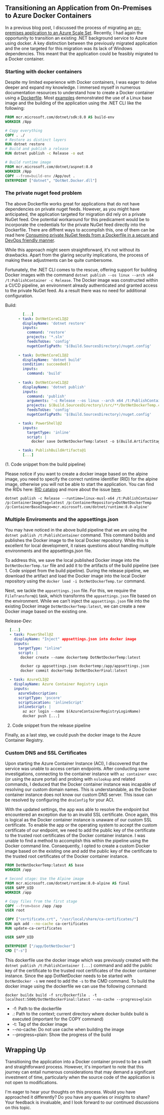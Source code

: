 ## Transitioning an Application from On-Premises to Azure Docker Containers

In a previous blog post, I discussed the process of migrating an [on-premises application to an Azure Scale Set](blog/Hands%20on%20-%20Azure%20Scale%20Sets). Recently, I had again the opportunity to transition an existing .NET background service to Azure using docker. A key distinction between the previously migrated application and the one targeted for this migration was its lack of Windows dependencies. This meant that the application could be feasibly migrated to a Docker container.

### Starting with docker containers

Despite my limited experience with Docker containers, I was eager to delve deeper and expand my knowledge. I immersed myself in numerous documentation resources to understand how to create a Docker container using a [Dockerfile](https://docs.docker.com/engine/reference/builder/). Most [examples](https://learn.microsoft.com/en-us/dotnet/core/docker/build-container?tabs=linux&pivots=dotnet-8-0#create-the-dockerfile) demonstrated the use of a Linux base image and the building of the application using the .NET CLI like the following:

```dockerfile
FROM mcr.microsoft.com/dotnet/sdk:8.0 AS build-env
WORKDIR /App

# Copy everything
COPY . ./
# Restore as distinct layers
RUN dotnet restore
# Build and publish a release
RUN dotnet publish -c Release -o out

# Build runtime image
FROM mcr.microsoft.com/dotnet/aspnet:8.0
WORKDIR /App
COPY --from=build-env /App/out .
ENTRYPOINT ["dotnet", "DotNet.Docker.dll"]
```

### The private nuget feed problem

The above Dockerfile works great for applications that do not have dependencies on private nuget feeds. However, as you might have anticipated, the application targeted for migration did rely on a private NuGet feed. One potential workaround for this predicament would be to incorporate the credentials for the private NuGet feed directly into the Dockerfile. There are diffrent ways to accomplish this, one of them can be read here [Consuming private NuGet feeds from a Dockerfile in a secure and DevOps friendly manner](https://blog.devops.dev/consuming-private-nuget-feeds-from-a-dockerfile-in-a-secure-and-devops-friendly-manner-b5c90ea90bba).

While this approach might seem straightforward, it's not without its drawbacks. Apart from the glaring security implications, the process of making these adjustments can be quite cumbersome.

Fortunately, the .NET CLI comes to the rescue, offering support for building Docker images with the command `dotnet publish --os linux --arch x64 /t:PublishContainer -c Release`. The Docker image was constructed within a CI/CD pipeline, an environment already authenticated and granted access to the private NuGet feed. As a result there was no need for additional configuration.

Build:
```yml
        [...]
      - task: DotNetCoreCLI@2
        displayName: 'dotnet restore'
        inputs:
          command: 'restore'
          projects: '*.sln'
          feedsToUse: 'config'
          nugetConfigPath: '$(Build.SourcesDirectory)/nuget.config'
  
      - task: DotNetCoreCLI@2
        displayName: 'dotnet build'
        condition: succeeded()
        inputs:
          command: 'build'
    
      - task: DotNetCoreCLI@2
        displayName: 'dotnet publish'
        inputs:
          command: 'publish'
          arguments: '-c Release --os linux --arch x64 /t:PublishContainer /p:ContainerImageTag=latest /p:ContainerRepository=DotNetDockerTemp'
          projects: $(Build.SourcesDirectory)/src/**/DotNetDockerTemp.csproj
          feedsToUse: 'config'
          nugetConfigPath: '$(Build.SourcesDirectory)/nuget.config'

      - task: PowerShell@2
        inputs:
          targetType: 'inline'
          script: |
            docker save DotNetDockerTemp:latest -o $(Build.ArtifactStagingDirectory)/DotNetDockerTemp.tar

      - task: PublishBuildArtifacts@1
        [...]
```
(1. Code snippet from the build pipeline)

Please notice if you want to create a docker image based on the alpine image, you need to specify the correct runtime identifier (RID) for the alpine image, otherwise you will not be able to start the application. You can find the RIDs here: [RID catalog](https://docs.microsoft.com/en-us/dotnet/core/rid-catalog) and more about the issue [here](https://www.medo64.com/2023/04/using-alpine-linux-docker-image-for-dotnet70/).

`dotnet publish -c Release --runtime=linux-musl-x64 /t:PublishContainer /p:ContainerImageTag=latest /p:ContainerRepository=DotNetDockerTemp /p:ContainerBaseImage=mcr.microsoft.com/dotnet/runtime:8.0-alpine'`

### Multiple Enviroments and the appsettings.json

You may have noticed in the above build pipeline that we are using the `dotnet publish /t:PublishContainer` command. This command builds and publishes the Docker image to the local Docker repository. While this is excellent for local development, it raises questions about handling multiple environments and the appsettings.json file.

To address this, we save the local published Docker image into the `DotNetDockerTemp.tar` file  and add it to the artifacts of the build pipeline (see 1. Code snippet from the build pipeline). During the release pipeline, we download the artifact and load the Docker image into the local Docker repository using the `docker load -i DotNetDockerTemp.tar` command.

Next, we tackle the `appsettings.json` file. For this, we require the `FileTransform@1` task, which transforms the `appsettings.json` file based on the environment. While we can't inject the `appsettings.json` file into the existing Docker image `DotNetDockerTemp:latest`, we can create a new Docker image based on the existing one.

Release-Dev:
```yml
  [...]
  - task: PowerShell@2
    displayName: "Inject" appsettings.json into docker image
    inputs:
      targetType: "inline"
      script: |
       docker create --name dockertemp DotNetDockerTemp:latest

       docker cp appsettings.json dockertemp:/app/appsettings.json     
       docker commit dockertemp DotNetDockerFinal:latest

  - task: AzureCLI@2
    displayName: Azure Container Registry Login
    inputs:
      azureSubscription: 
      scriptType: 'pscore'
      scriptLocation: 'inlineScript'
      inlineScript: |
        az acr login --name $(AzureContainerRegistryLoginName)
        docker push [...]
```
2. Code snippet from the release pipeline

Finally, as a last step, we could push the docker image to the Azure Container Registry.

### Custom DNS and SSL Certificates

Upon starting the Azure Container Instance (ACI), I discovered that the service was unable to access certain endpoints. After conducting some investigations, connecting to the container instance with `az container exec` (or using the azure portal) and probing with `nslookup` and related commands, I deduced that the Docker container instance was incapable of resolving our custom domain names. This is understandable, as the Docker container instance does not know our custom DNS server. This issue can be resolved by configuring the `dnsConfig` for your ACI.

With the updated settings, the app was able to resolve the endpoint but encountered an exception due to an invalid SSL certificate. Once again, this is logical as the Docker container instance is unaware of our custom SSL certificate. To enable the app or the operating system to accept the custom certificate of our endpoint, we need to add the public key of the certificate to the trusted root certificates of the Docker container instance. I was unable to find a method to accomplish this within the pipeline using the Docker command line. Consequently, I opted to create a custom Docker image based on the existing one and add the public key of the certificate to the trusted root certificates of the Docker container instance.


```dockerfile
FROM DotNetDockerTemp:latest AS base
WORKDIR /app

# Second stage: Use the Alpine image
FROM mcr.microsoft.com/dotnet/runtime:8.0-alpine AS final
USER $APP_UID
WORKDIR /app

# Copy files from the first stage
COPY --from=base /app /app
USER root

COPY ["certificate.crt", "/usr/local/share/ca-certificates/"]
RUN apk add --no-cache ca-certificates
RUN update-ca-certificates

USER $APP_UID

ENTRYPOINT ["/app/DotNetDocker"]
CMD ["-s"]
```

This dockerfile use the docker image which was previously created with the `dotnet publish /t:PublishContainer [...]` command and add the public key of the certificate to the trusted root certificates of the docker container instance. Since the app DotNetDocker needs to be started with `DotNetDocker -s` we need to add the `-s` to the CMD command. To build the docker image using the dockerfile we can use the following command:

`docker buildx build -f src/Dockerfile . -t localhost:5000/DotNetDockerFinal:latest --no-cache --progress=plain`

- -f: Path to the dockerfile
- .: Path to the context; current directory where docker buildx build is executed (important for the COPY command)
- -t: Tag of the docker image
- --no-cache: Do not use cache when building the image
- --progress=plain: Show the progress of the build

## Wrapping Up

Transitioning the application into a Docker container proved to be a swift and straightforward process. However, it's important to note that this journey can entail numerous considerations that may demand a significant investment of time, particularly when the source code of the application is not open to modifications.

I'm eager to hear your thoughts on this process. Would you have approached it differently? Do you have any queries or insights to share? Your feedback is invaluable, and I look forward to our continued discussions on this topic.
